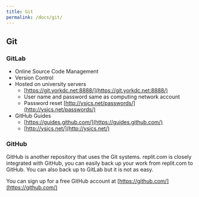```yaml
---
title: Git
permalink: /docs/git/
---
```


## Git

### GitLab

* Online Source Code Management  
* Version Control  
* Hosted on university servers  
  * [https://git.yorkdc.net:8888/](https://git.yorkdc.net:8888/)  
  * User name and password same as computing network account  
  * Password reset [http://ysjcs.net/passwords/](http://ysjcs.net/passwords/)  
* GitHub Guides  
  * [https://guides.github.com/](https://guides.github.com/)  
  * [http://ysjcs.net/](http://ysjcs.net/)  

### GitHub

GitHub is another repository that uses the Git systems. replit.com is closely integrated with GitHub, you can easily back up your work from replit.com to GitHub. You can also back up to GitLab but it is not as easy.  

You can sign up for a free GitHub account at [https://github.com/](https://github.com/)
